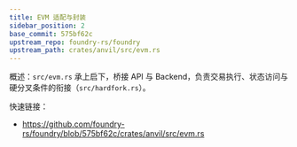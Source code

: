 ```yaml
---
title: EVM 适配与封装
sidebar_position: 2
base_commit: 575bf62c
upstream_repo: foundry-rs/foundry
upstream_path: crates/anvil/src/evm.rs
---
```


概述：`src/evm.rs` 承上启下，桥接 API 与 Backend，负责交易执行、状态访问与硬分叉条件的衔接（`src/hardfork.rs`）。

快速链接：
- https://github.com/foundry-rs/foundry/blob/575bf62c/crates/anvil/src/evm.rs
